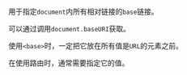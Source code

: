 # <base>

用于指定`document`内所有相对链接的`base`链接。

可以通过调用`document.baseURI`获取。

使用`<base>`时，一定把它放在所有值是`URL`的元素之前。

在使用路由时，通常需要指定它的值。
